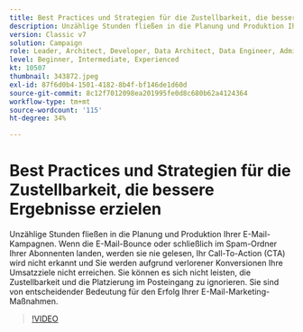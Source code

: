 ```yaml
---
title: Best Practices und Strategien für die Zustellbarkeit, die bessere Ergebnisse erzielen
description: Unzählige Stunden fließen in die Planung und Produktion Ihrer E-Mail-Kampagnen. Wenn die E-Mails absprung oder letztendlich im Spam-Ordner Ihrer Abonnenten landen, werden sie ... (Die Beschreibungen sollten zwischen 60 und 160 Zeichen lang sein.)
version: Classic v7
solution: Campaign
role: Leader, Architect, Developer, Data Architect, Data Engineer, Admin, User
level: Beginner, Intermediate, Experienced
kt: 10507
thumbnail: 343872.jpeg
exl-id: 87f6d0b4-1501-4182-8b4f-bf146de1d60d
source-git-commit: 8c12f7012098ea201995fe0d8c680b62a4124364
workflow-type: tm+mt
source-wordcount: '115'
ht-degree: 34%

---
```


# Best Practices und Strategien für die Zustellbarkeit, die bessere Ergebnisse erzielen

Unzählige Stunden fließen in die Planung und Produktion Ihrer E-Mail-Kampagnen. Wenn die E-Mail-Bounce oder schließlich im Spam-Ordner Ihrer Abonnenten landen, werden sie nie gelesen, Ihr Call-To-Action (CTA) wird nicht erkannt und Sie werden aufgrund verlorener Konversionen Ihre Umsatzziele nicht erreichen. Sie können es sich nicht leisten, die Zustellbarkeit und die Platzierung im Posteingang zu ignorieren. Sie sind von entscheidender Bedeutung für den Erfolg Ihrer E-Mail-Marketing-Maßnahmen.

>[!VIDEO](https://video.tv.adobe.com/v/343872/?quality=12&learn=on)
